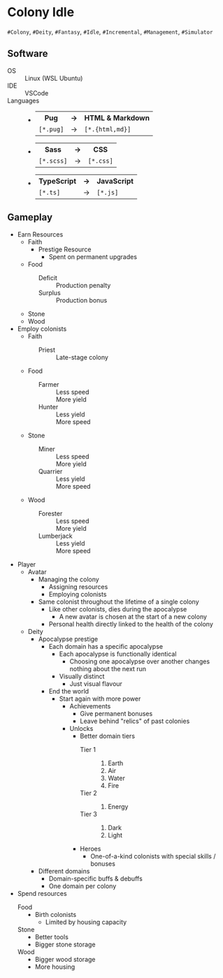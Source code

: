 <!DOCTYPE html><html lang="en"><head><meta charset="UTF-8"><link href="style.css" rel="stylesheet"></head><body><h1>Colony Idle</h1><code>#Colony</code>, <code>#Deity</code>, <code>#Fantasy</code>, <code>#Idle</code>, <code>#Incremental</code>, <code>#Management</code>, <code>#Simulator</code><h2>Software</h2><dl><dt>OS</dt><dd>Linux (WSL Ubuntu)</dd><dt>IDE</dt><dd>VSCode</dd><dt>Languages</dt><dd><ul><li><table><tr><th>Pug</th><th>&#x2192;</th><th>HTML & Markdown</th></tr><tr><td><code>[*.pug]</code></td><td>&#x2192;</td><td><code>[*.{html,md}]</code></td></tr></table></li><li><table><tr><th>Sass</th><th>&#x2192;</th><th>CSS</th></tr><tr><td><code>[*.scss]</code></td><td>&#x2192;</td><td><code>[*.css]</code></td></tr></table></li><li><table><tr><th>TypeScript</th><th>&#x2192;</th><th>JavaScript</th></tr><tr><td><code>[*.ts]</code></td><td>&#x2192;</td><td><code>[*.js]</code></td></tr></table></li></ul></dd></dl><h2>Gameplay</h2><ul><li>Earn Resources<ul><li>Faith<ul><li>Prestige Resource<ul><li>Spent on permanent upgrades</li></ul></li></ul></li><li>Food<ul><dl><dt>Deficit</dt><dd>Production penalty</dd><dt>Surplus</dt><dd>Production bonus</dd></dl></ul></li><li>Stone</li><li>Wood</li></ul></li><li>Employ colonists<ul><li>Faith<ul><dl><dt>Priest</dt><dd>Late-stage colony</dd></dl></ul></li><li>Food<ul><dl><dt>Farmer</dt><dd>Less speed</dd><dd>More yield</dd><dt>Hunter</dt><dd>Less yield</dd><dd>More speed</dd></dl></ul></li><li>Stone<ul><dl><dt>Miner</dt><dd>Less speed</dd><dd>More yield</dd><dt>Quarrier</dt><dd>Less yield</dd><dd>More speed</dd></dl></ul></li><li>Wood<ul><dl><dt>Forester</dt><dd>Less speed</dd><dd>More yield</dd><dt>Lumberjack</dt><dd>Less yield</dd><dd>More speed</dd></dl></ul></li></ul></li><li>Player<ul><li>Avatar<ul><li>Managing the colony<ul><li>Assigning resources</li><li>Employing colonists</li></ul></li><li>Same colonist throughout the lifetime of a single colony<ul><li>Like other colonists, dies during the apocalypse<ul><li>A new avatar is chosen at the start of a new colony</li></ul></li><li>Personal health directly linked to the health of the colony</li></ul></li></ul></li><li>Deity<ul><li>Apocalypse prestige<ul><li>Each domain has a specific apocalypse<ul><li>Each apocalypse is functionally identical<ul><li>Choosing one apocalypse over another changes nothing about the next run</li></ul></li><li>Visually distinct<ul><li>Just visual flavour</li></ul></li></ul></li><li>End the world<ul><li>Start again with more power<ul><li>Achievements<ul><li>Give permanent bonuses</li><li>Leave behind "relics" of past colonies</li></ul></li><li>Unlocks<ul><li>Better domain tiers<dl><dt>Tier 1</dt><ol><dd><li>Earth</li></dd><dd><li>Air</li></dd><dd><li>Water</li></dd><dd><li>Fire</li></dd></ol><dt>Tier 2</dt><ol><dd><li>Energy</li></dd></ol><dt>Tier 3</dt><ol><dd><li>Dark</li></dd><dd><li>Light</li></dd></ol></dl></li><li>Heroes<ul><li>One-of-a-kind colonists with special skills / bonuses</li></ul></li></ul></li></ul></li></ul></li></ul></li><li>Different domains<ul><li>Domain-specific buffs & debuffs</li><li>One domain per colony</li></ul></li></ul></li></ul></li><li>Spend resources<dl><dt>Food</dt><dd><li>Birth colonists<ul><li>Limited by housing capacity</li></ul></li></dd><dt>Stone</dt><dd><li>Better tools</li><li>Bigger stone storage</li></dd><dt>Wood</dt><dd><li>Bigger wood storage</li><li>More housing</li></dd></dl></li></ul></body></html>
